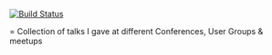 [![Build Status](https://travis-ci.org/breskeby/talks.svg?branch=master)](https://travis-ci.org/breskeby/talks)

= Collection of talks I gave at different Conferences, User Groups & meetups 
